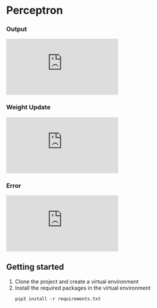 # Perceptron

### Output


![output](https://latex.codecogs.com/gif.latex?y%5E%5Cmu%20%3D%20%5CTheta%28wx%5E%5Cmu%20-b%29)

### Weight Update


![weight_update](https://latex.codecogs.com/gif.latex?%5CDelta%20w%20%3D%20%5Calpha%20x%5E%5Cmu%20%28y_t%5E%5Cmu%20-%20y%5E%5Cmu%20%29)

### Error

![error](https://latex.codecogs.com/gif.latex?E%3D%5Csum_%5Cmu%20%28y_t%5E%5Cmu%20-y%5E%5Cmu%29%5E2)


## Getting started
1. Clone the project and create a virtual environment
2. Install the required packages in the virtual environment
   ```
   pip3 install -r requirements.txt
   ```
